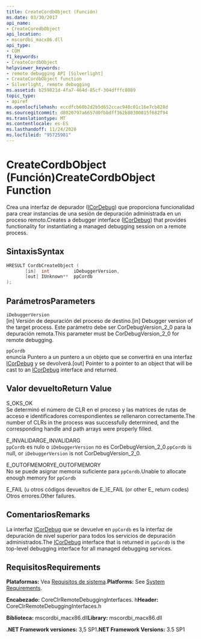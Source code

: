```yaml
---
title: CreateCordbObject (Función)
ms.date: 03/30/2017
api_name:
- CreateCoredbObject
api_location:
- mscordbi_macx86.dll
api_type:
- COM
f1_keywords:
- CreateCordbObject
helpviewer_keywords:
- remote debugging API [Silverlight]
- CreateCordbObject function
- Silverlight, remote debugging
ms.assetid: b259821d-4fa7-464d-85cf-304dfffc8089
topic_type:
- apiref
ms.openlocfilehash: eccdfcb60b2d2b5d652ccac948c01c16e7cb828d
ms.sourcegitcommit: d8020797a6657d0fbbdff362b80300815f682f94
ms.translationtype: MT
ms.contentlocale: es-ES
ms.lasthandoff: 11/24/2020
ms.locfileid: "95725981"
---
```

# <a name="createcordbobject-function"></a><span data-ttu-id="ef52b-102">CreateCordbObject (Función)</span><span class="sxs-lookup"><span data-stu-id="ef52b-102">CreateCordbObject Function</span></span>

<span data-ttu-id="ef52b-103">Crea una interfaz de depurador ([ICorDebug](icordebug-interface.md)) que proporciona funcionalidad para crear instancias de una sesión de depuración administrada en un proceso remoto.</span><span class="sxs-lookup"><span data-stu-id="ef52b-103">Creates a debugger interface ([ICorDebug](icordebug-interface.md)) that provides functionality for instantiating a managed debugging session on a remote process.</span></span>  
  
## <a name="syntax"></a><span data-ttu-id="ef52b-104">Sintaxis</span><span class="sxs-lookup"><span data-stu-id="ef52b-104">Syntax</span></span>  
  
```cpp  
HRESULT CordbCreateObject (  
       [in]  int         iDebuggerVersion,
       [out] IUnknown**  ppCordb  
);  
```  
  
## <a name="parameters"></a><span data-ttu-id="ef52b-105">Parámetros</span><span class="sxs-lookup"><span data-stu-id="ef52b-105">Parameters</span></span>  

 `iDebuggerVersion`  
 <span data-ttu-id="ef52b-106">[in] Versión de depuración del proceso de destino.</span><span class="sxs-lookup"><span data-stu-id="ef52b-106">[in] Debugger version of the target process.</span></span> <span data-ttu-id="ef52b-107">Este parámetro debe ser CorDebugVersion_2_0 para la depuración remota.</span><span class="sxs-lookup"><span data-stu-id="ef52b-107">This parameter must be CorDebugVersion_2_0 for remote debugging.</span></span>  
  
 `ppCordb`  
 <span data-ttu-id="ef52b-108">enuncia Puntero a un puntero a un objeto que se convertirá en una interfaz [ICorDebug](icordebug-interface.md) y se devolverá.</span><span class="sxs-lookup"><span data-stu-id="ef52b-108">[out] Pointer to a pointer to an object that will be cast to an [ICorDebug](icordebug-interface.md) interface and returned.</span></span>  
  
## <a name="return-value"></a><span data-ttu-id="ef52b-109">Valor devuelto</span><span class="sxs-lookup"><span data-stu-id="ef52b-109">Return Value</span></span>  

 <span data-ttu-id="ef52b-110">S_OK</span><span class="sxs-lookup"><span data-stu-id="ef52b-110">S_OK</span></span>  
 <span data-ttu-id="ef52b-111">Se determinó el número de CLR en el proceso y las matrices de rutas de acceso e identificadores correspondientes se rellenaron correctamente.</span><span class="sxs-lookup"><span data-stu-id="ef52b-111">The number of CLRs in the process was successfully determined, and the corresponding handle and path arrays were properly filled.</span></span>  
  
 <span data-ttu-id="ef52b-112">E_INVALIDARG</span><span class="sxs-lookup"><span data-stu-id="ef52b-112">E_INVALIDARG</span></span>  
 <span data-ttu-id="ef52b-113">`ppCordb` es nulo o `iDebuggerVersion` no es CorDebugVersion_2_0.</span><span class="sxs-lookup"><span data-stu-id="ef52b-113">`ppCordb` is null, or `iDebuggerVersion` is not CorDebugVersion_2_0.</span></span>  
  
 <span data-ttu-id="ef52b-114">E_OUTOFMEMORY</span><span class="sxs-lookup"><span data-stu-id="ef52b-114">E_OUTOFMEMORY</span></span>  
 <span data-ttu-id="ef52b-115">No se puede asignar memoria suficiente para `ppCordb`.</span><span class="sxs-lookup"><span data-stu-id="ef52b-115">Unable to allocate enough memory for `ppCordb`</span></span>  
  
 <span data-ttu-id="ef52b-116">E_FAIL (u otros códigos devueltos de E_)</span><span class="sxs-lookup"><span data-stu-id="ef52b-116">E_FAIL (or other E_ return codes)</span></span>  
 <span data-ttu-id="ef52b-117">Otros errores.</span><span class="sxs-lookup"><span data-stu-id="ef52b-117">Other failures.</span></span>  
  
## <a name="remarks"></a><span data-ttu-id="ef52b-118">Comentarios</span><span class="sxs-lookup"><span data-stu-id="ef52b-118">Remarks</span></span>  

 <span data-ttu-id="ef52b-119">La interfaz [ICorDebug](icordebug-interface.md) que se devuelve en `ppCordb` es la interfaz de depuración de nivel superior para todos los servicios de depuración administrados.</span><span class="sxs-lookup"><span data-stu-id="ef52b-119">The [ICorDebug](icordebug-interface.md) interface that is returned in `ppCordb` is the top-level debugging interface for all managed debugging services.</span></span>  
  
## <a name="requirements"></a><span data-ttu-id="ef52b-120">Requisitos</span><span class="sxs-lookup"><span data-stu-id="ef52b-120">Requirements</span></span>  

 <span data-ttu-id="ef52b-121">**Plataformas:** Vea [Requisitos de sistema](../../get-started/system-requirements.md).</span><span class="sxs-lookup"><span data-stu-id="ef52b-121">**Platforms:** See [System Requirements](../../get-started/system-requirements.md).</span></span>  
  
 <span data-ttu-id="ef52b-122">**Encabezado:** CoreClrRemoteDebuggingInterfaces. h</span><span class="sxs-lookup"><span data-stu-id="ef52b-122">**Header:** CoreClrRemoteDebuggingInterfaces.h</span></span>  
  
 <span data-ttu-id="ef52b-123">**Biblioteca:** mscordbi_macx86.dll</span><span class="sxs-lookup"><span data-stu-id="ef52b-123">**Library:** mscordbi_macx86.dll</span></span>  
  
 <span data-ttu-id="ef52b-124">**.NET Framework versiones:** 3,5 SP1</span><span class="sxs-lookup"><span data-stu-id="ef52b-124">**.NET Framework Versions:** 3.5 SP1</span></span>

